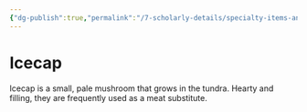 ```yaml
---
{"dg-publish":true,"permalink":"/7-scholarly-details/specialty-items-and-materials/plants-and-fungi/icecap/","noteIcon":""}
---
```


# Icecap

Icecap is a small, pale mushroom that grows in the tundra. Hearty and filling, they are frequently used as a meat substitute.